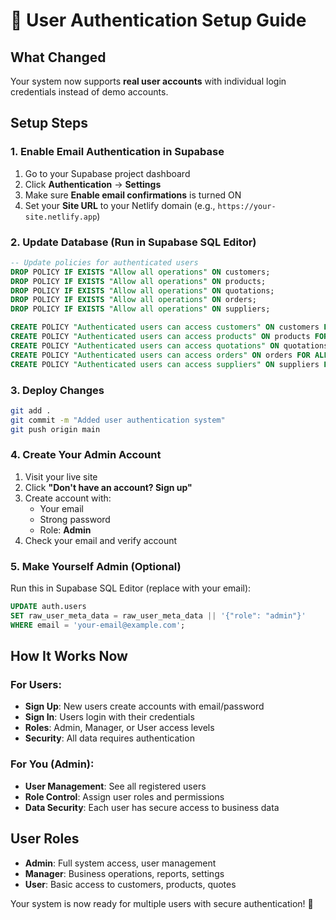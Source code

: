 # 🔐 User Authentication Setup Guide

## What Changed
Your system now supports **real user accounts** with individual login credentials instead of demo accounts.

## Setup Steps

### 1. Enable Email Authentication in Supabase
1. Go to your Supabase project dashboard
2. Click **Authentication** → **Settings**
3. Make sure **Enable email confirmations** is turned ON
4. Set your **Site URL** to your Netlify domain (e.g., `https://your-site.netlify.app`)

### 2. Update Database (Run in Supabase SQL Editor)
```sql
-- Update policies for authenticated users
DROP POLICY IF EXISTS "Allow all operations" ON customers;
DROP POLICY IF EXISTS "Allow all operations" ON products;
DROP POLICY IF EXISTS "Allow all operations" ON quotations;
DROP POLICY IF EXISTS "Allow all operations" ON orders;
DROP POLICY IF EXISTS "Allow all operations" ON suppliers;

CREATE POLICY "Authenticated users can access customers" ON customers FOR ALL USING (auth.role() = 'authenticated');
CREATE POLICY "Authenticated users can access products" ON products FOR ALL USING (auth.role() = 'authenticated');
CREATE POLICY "Authenticated users can access quotations" ON quotations FOR ALL USING (auth.role() = 'authenticated');
CREATE POLICY "Authenticated users can access orders" ON orders FOR ALL USING (auth.role() = 'authenticated');
CREATE POLICY "Authenticated users can access suppliers" ON suppliers FOR ALL USING (auth.role() = 'authenticated');
```

### 3. Deploy Changes
```bash
git add .
git commit -m "Added user authentication system"
git push origin main
```

### 4. Create Your Admin Account
1. Visit your live site
2. Click **"Don't have an account? Sign up"**
3. Create account with:
   - Your email
   - Strong password
   - Role: **Admin**
4. Check your email and verify account

### 5. Make Yourself Admin (Optional)
Run this in Supabase SQL Editor (replace with your email):
```sql
UPDATE auth.users 
SET raw_user_meta_data = raw_user_meta_data || '{"role": "admin"}' 
WHERE email = 'your-email@example.com';
```

## How It Works Now

### For Users:
- **Sign Up**: New users create accounts with email/password
- **Sign In**: Users login with their credentials
- **Roles**: Admin, Manager, or User access levels
- **Security**: All data requires authentication

### For You (Admin):
- **User Management**: See all registered users
- **Role Control**: Assign user roles and permissions
- **Data Security**: Each user has secure access to business data

## User Roles
- **Admin**: Full system access, user management
- **Manager**: Business operations, reports, settings
- **User**: Basic access to customers, products, quotes

Your system is now ready for multiple users with secure authentication! 🎉